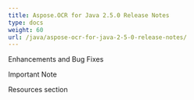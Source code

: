 ```yaml
---
title: Aspose.OCR for Java 2.5.0 Release Notes
type: docs
weight: 60
url: /java/aspose-ocr-for-java-2-5-0-release-notes/
---
```


Enhancements and Bug Fixes

Important Note

Resources section
